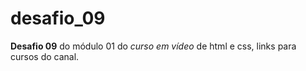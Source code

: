 # desafio_09
 **Desafio 09** do módulo 01 do *curso em vídeo* de html e css, links para cursos do canal. 
